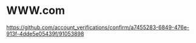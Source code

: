 # WWW.com
https://github.com/account_verifications/confirm/a7455283-6849-476e-913f-4dde5e05439f/91053898
